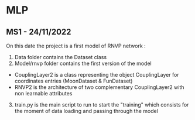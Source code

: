 # MLP

## MS1 - 24/11/2022
On this date the project is a first model of RNVP network :
1. Data folder contains the Dataset class
2. Model/rnvp folder contains the first version of the model
  * CouplingLayer2 is a class representing the object CouplingLayer for coordinates entries (MoonDataset & FunDataset)
  * RNVP2 is the architecture of two complementary CouplingLayer2 with non learnable attributes
3. train.py is the main script to run to start the "training" which consists for the moment of data loading and passing through the model
